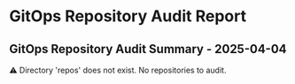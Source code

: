 # GitOps Repository Audit Report

## GitOps Repository Audit Summary - 2025-04-04
⚠️ Directory 'repos' does not exist. No repositories to audit.
